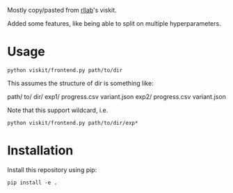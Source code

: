 Mostly copy/pasted from [rllab](https://github.com/rll/rllab)'s viskit.

Added some features, like being able to split on multiple hyperparameters.

# Usage
```
python viskit/frontend.py path/to/dir
```

This assumes the structure of dir is something like:

path/
    to/
        dir/
            exp1/
                progress.csv
                variant.json
            exp2/
                progress.csv
                variant.json

Note that this support wildcard, i.e.
```
python viskit/frontend.py path/to/dir/exp*
```

# Installation
Install this repository using pip:
```
pip install -e .
```
